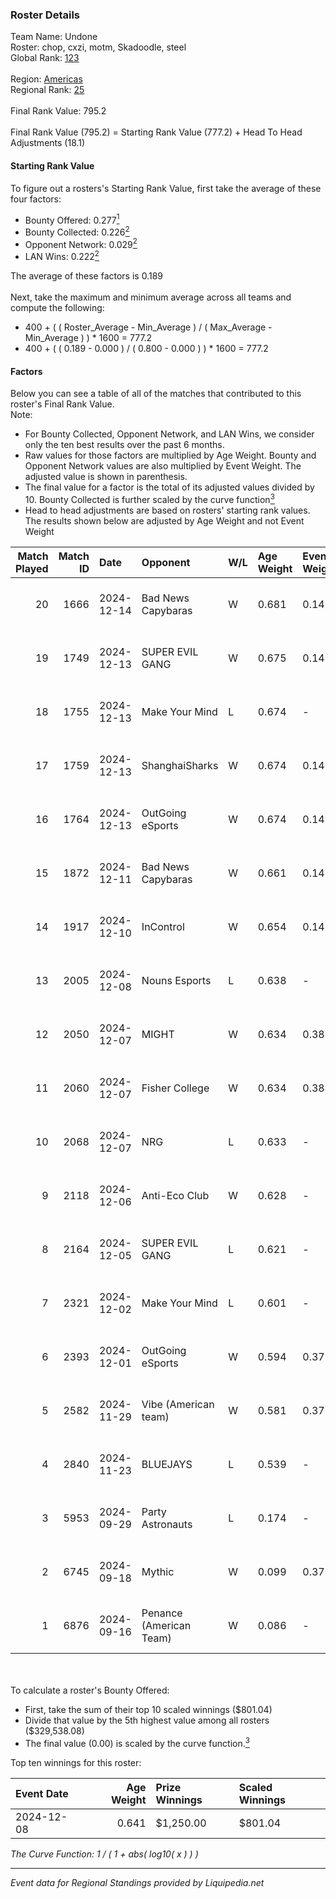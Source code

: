 ### Roster Details<br />
Team Name: Undone<br />
Roster: chop, cxzi, motm, Skadoodle, steel<br />
Global Rank: [123](../standings_global.md)<br />
<br />
Region: [Americas]( ../standings_americas.md)<br />
Regional Rank: [25]( ../standings_americas.md)<br />
<br />
Final Rank Value:  795.2<br />
<br />
Final Rank Value (795.2) = Starting Rank Value (777.2) + Head To Head Adjustments (18.1)<br />

#### Starting Rank Value<br />
To figure out a rosters's Starting Rank Value, first take the average of these four factors:<br />
- Bounty Offered: 0.277[<sup>1</sup>](#table2)
- Bounty Collected: 0.226[<sup>2</sup>](#table1)
- Opponent Network: 0.029[<sup>2</sup>](#table1)
- LAN Wins: 0.222[<sup>2</sup>](#table1)

The average of these factors is 0.189<br />
<br />
Next, take the maximum and minimum average across all teams and compute the following:<br />
- 400 + ( ( Roster_Average - Min_Average ) / ( Max_Average - Min_Average ) ) * 1600 = 777.2
- 400 + ( ( 0.189 - 0.000 ) / ( 0.800 - 0.000 ) ) * 1600 = 777.2


#### Factors<br />
Below you can see a table of all of the matches that contributed to this roster's Final Rank Value.<br />
Note:<br />

- For Bounty Collected, Opponent Network, and LAN Wins, we consider only the ten best results over the past 6 months.
- Raw values for those factors are multiplied by Age Weight. Bounty and Opponent Network values are also multiplied by Event Weight. The adjusted value is shown in parenthesis.
- The final value for a factor is the total of its adjusted values divided by 10. Bounty Collected is further scaled by the curve function[<sup>3</sup>](#curveFunction)
- Head to head adjustments are based on rosters' starting rank values. The results shown below are adjusted by Age Weight and not Event Weight
<span id="table1"></span><br />


| Match Played | Match ID | Date       | Opponent                | W/L | Age Weight | Event Weight | Bounty Collected | Opponent Network | LAN Wins  | H2H Adj. | Roster                             |
| -: | -: | :- | :- | :- | :- | :- | :- | :- | :- | -: | :- |
|           20 |     1666 | 2024-12-14 | Bad News Capybaras      | W   | 0.681      | 0.143        | 0.000 (0.000)    | 0.113 (0.011)    | 0 (0.000) |     7.01 | chop, cxzi, motm, Skadoodle, steel |
|           19 |     1749 | 2024-12-13 | SUPER EVIL GANG         | W   | 0.675      | 0.143        | 0.009 (0.001)    | 0.352 (0.034)    | 0 (0.000) |     9.01 | chop, cxzi, motm, Skadoodle, steel |
|           18 |     1755 | 2024-12-13 | Make Your Mind          | L   | 0.674      | -            | -                | -                | -         |   -11.37 | chop, cxzi, motm, Skadoodle, steel |
|           17 |     1759 | 2024-12-13 | ShanghaiSharks          | W   | 0.674      | 0.143        | 0.000 (0.000)    | 0.032 (0.003)    | 0 (0.000) |     2.27 | chop, cxzi, motm, Skadoodle, steel |
|           16 |     1764 | 2024-12-13 | OutGoing eSports        | W   | 0.674      | 0.143        | 0.001 (0.000)    | 0.056 (0.005)    | 0 (0.000) |     6.50 | chop, cxzi, motm, Skadoodle, steel |
|           15 |     1872 | 2024-12-11 | Bad News Capybaras      | W   | 0.661      | 0.143        | 0.000 (0.000)    | 0.113 (0.011)    | 0 (0.000) |     6.69 | chop, cxzi, motm, Skadoodle, steel |
|           14 |     1917 | 2024-12-10 | InControl               | W   | 0.654      | 0.143        | 0.000 (0.000)    | -                | 0 (0.000) |     2.06 | chop, cxzi, motm, Skadoodle, steel |
|           13 |     2005 | 2024-12-08 | Nouns Esports           | L   | 0.638      | -            | -                | -                | -         |    -7.29 | chop, cxzi, motm, steel, taggy     |
|           12 |     2050 | 2024-12-07 | MIGHT                   | W   | 0.634      | 0.384        | 0.002 (0.000)    | 0.489 (0.119)    | 1 (0.634) |     9.88 | chop, cxzi, motm, steel, taggy     |
|           11 |     2060 | 2024-12-07 | Fisher College          | W   | 0.634      | 0.384        | 0.008 (0.002)    | 0.324 (0.079)    | 1 (0.634) |    10.41 | chop, cxzi, motm, steel, taggy     |
|           10 |     2068 | 2024-12-07 | NRG                     | L   | 0.633      | -            | -                | -                | -         |    -4.17 | chop, cxzi, motm, steel, taggy     |
|            9 |     2118 | 2024-12-06 | Anti-Eco Club           | W   | 0.628      | -            | -                | -                | 1 (0.628) |     2.29 | chop, cxzi, motm, steel, taggy     |
|            8 |     2164 | 2024-12-05 | SUPER EVIL GANG         | L   | 0.621      | -            | -                | -                | -         |   -11.26 | chop, cxzi, motm, Skadoodle, steel |
|            7 |     2321 | 2024-12-02 | Make Your Mind          | L   | 0.601      | -            | -                | -                | -         |   -11.02 | chop, cxzi, motm, Skadoodle, steel |
|            6 |     2393 | 2024-12-01 | OutGoing eSports        | W   | 0.594      | 0.372        | 0.001 (0.000)    | 0.056 (0.012)    | 0 (0.000) |     6.09 | chop, cxzi, motm, Skadoodle, steel |
|            5 |     2582 | 2024-11-29 | Vibe (American team)    | W   | 0.581      | 0.372        | 0.000 (0.000)    | 0.069 (0.015)    | -         |     4.89 | chop, cxzi, motm, Skadoodle, steel |
|            4 |     2840 | 2024-11-23 | BLUEJAYS                | L   | 0.539      | -            | -                | -                | -         |    -1.99 | chop, cxzi, motm, Skadoodle, steel |
|            3 |     5953 | 2024-09-29 | Party Astronauts        | L   | 0.174      | -            | -                | -                | -         |    -2.76 | BeaKie, chop, cxzi, motm, stamina  |
|            2 |     6745 | 2024-09-18 | Mythic                  | W   | 0.099      | 0.371        | -                | 0.021 (0.001)    | -         |     0.56 | BeaKie, chop, cxzi, motm, stamina  |
|            1 |     6876 | 2024-09-16 | Penance (American Team) | W   | 0.086      | -            | -                | -                | -         |     0.29 | BeaKie, chop, cxzi, motm, stamina  |

<br />
<span id="table2"></span><br />
To calculate a roster's Bounty Offered:<br />

- First, take the sum of their top 10 scaled winnings ($801.04)
- Divide that value by the 5th highest value among all rosters ($329,538.08)
- The final value (0.00) is scaled by the curve function.[<sup>3</sup>](#curveFunction)

Top ten winnings for this roster:<br />

| Event Date | Age Weight | Prize Winnings | Scaled Winnings |
| :- | -: | :- | :- |
| 2024-12-08 |      0.641 | $1,250.00      | $801.04         |


<span id="curveFunction"></span>_The Curve Function: 1 / ( 1 + abs( log10( x ) ) )_<br />

---
_Event data for Regional Standings provided by Liquipedia.net_<br />
